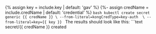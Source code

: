 {% assign key = include.key | default: 'gav' %}
{%- assign credName = include.credName | default: 'credential' %}
    ```bash
    kubectl create secret generic {{ credName }} \
      --from-literal=kongCredType=key-auth  \
      --from-literal=key={{ key }}
    ```
    The results should look like this:
    ```text
    secret/{{ credName }} created
   ```
